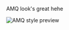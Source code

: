 AMQ look's great hehe

![AMQ style preview](https://user-images.githubusercontent.com/97061610/147980833-0c78e14a-0d23-48fb-9a07-40aa1d244035.png "Preview")

